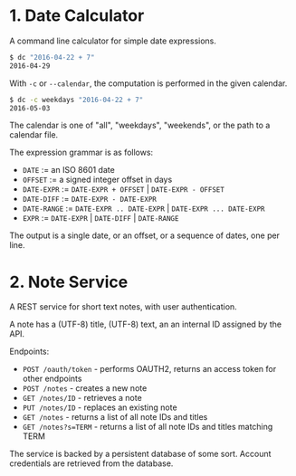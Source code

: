 # 1. Date Calculator

A command line calculator for simple date expressions.

```sh
$ dc "2016-04-22 + 7"
2016-04-29
```

With `-c` or `--calendar`, the computation is performed in the given calendar.

```sh
$ dc -c weekdays "2016-04-22 + 7"
2016-05-03
```

The calendar is one of "all", "weekdays", "weekends", or the path to a calendar file.

The expression grammar is as follows:

- `DATE` := an ISO 8601 date
- `OFFSET` := a signed integer offset in days
- `DATE-EXPR` := `DATE-EXPR + OFFSET` | `DATE-EXPR - OFFSET` 
- `DATE-DIFF` := `DATE-EXPR - DATE-EXPR`
- `DATE-RANGE` := `DATE-EXPR .. DATE-EXPR` | `DATE-EXPR ... DATE-EXPR`
- `EXPR` := `DATE-EXPR` | `DATE-DIFF` | `DATE-RANGE`

The output is a single date, or an offset, or a sequence of dates, one per line.


# 2. Note Service

A REST service for short text notes, with user authentication.

A note has a (UTF-8) title, (UTF-8) text, an an internal ID assigned by the API.

Endpoints:

- `POST /oauth/token` - performs OAUTH2, returns an access token for other endpoints
- `POST /notes` - creates a new note
- `GET /notes/ID` - retrieves a note
- `PUT /notes/ID` - replaces an existing note
- `GET /notes` - returns a list of all note IDs and titles
- `GET /notes?s=TERM` - returns a list of all note IDs and titles matching TERM

The service is backed by a persistent database of some sort. Account credentials are retrieved from the database.
